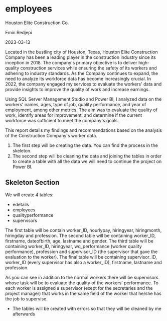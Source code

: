 # employees

Houston Elite Construction Co. 

Emin Redjepi 

2023-03-13 

 

Located in the bustling city of Houston, Texas, Houston Elite Construction Company has been a leading player in the construction industry since its inception in 2018. 
The company's primary objective is to deliver high-quality construction services while ensuring the safety of its workers and adhering to industry standards. 
As the Company continues to expand, the need to analyze its workforce data has become increasingly crucial. 
In 2022, the company engaged my services to evaluate the workers' data and provide insights to improve the quality of work and increase earnings. 

Using SQL Server Management Studio and Power BI, I analyzed data on the workers' names, ages, type of job, quality performance, 
and year of employment, among other metrics. The aim was to evaluate the quality of work, identify areas for improvement, 
and determine if the current workforce was sufficient to meet the company's goals. 

This report details my findings and recommendations based on the analysis of the Construction Company's worker data. 



1. The first step will be creating the data. You can find the process in the skeleton.
2. The second step will be cleaning the data and joining the tables in order to create a table with all the data we will need to continue the project on Power BI.
   

## Skeleton Section
We will create 4 tables:
- edetails
- employees
- qualityperformance
- supervisors

The first table will be contain worker_ID, hourlypay, hiringyear, hiringmonth, hiringday and profession.
The second table will be containing worker_ID, firstname, dateofbirth, age, lastname and gender.
The third table will be containing worker_ID, hiringyear, wq_performance (worker quality performance), profession and supervisor_ID (the supervisor that gave the evaluation to the worker).
The final table will be containing supervisor_ID, worker_ID (every supervisor has also a worker_ID), firstname, lastname and profession.

As you can see in addition to the normal workers there will be supervisors whose task will be to evaluate the quality of the workers' performance. To each worker is assigned a supervisor (exept for the secretaries and the project manager) that works in the same field of the worker that he/she has the job to supervise.

- The tables will be created with errors so that they will be cleaned by me afterwards

